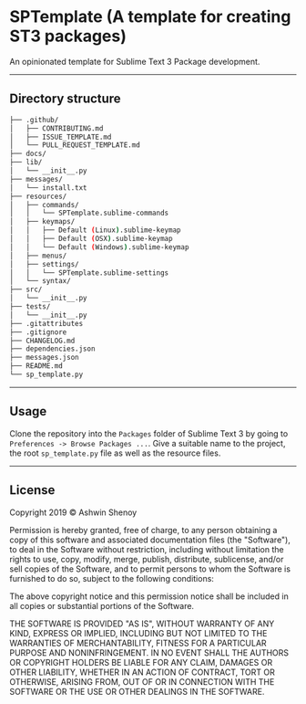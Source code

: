 SPTemplate (A template for creating ST3 packages)
=================================================

An opinionated template for Sublime Text 3 Package development.

-------------------------------------------------------------------------------

## Directory structure ##

```bash
├── .github/
│ 	├──	CONTRIBUTING.md
│ 	├── ISSUE_TEMPLATE.md
│   └── PULL_REQUEST_TEMPLATE.md
├── docs/ 							
├── lib/							
│	└── __init__.py				
├── messages/						
│	└── install.txt
├── resources/
│	├──	commands/
│	│	└── SPTemplate.sublime-commands
│ 	├── keymaps/
│	│	├──	Default (Linux).sublime-keymap
│ 	│	├── Default (OSX).sublime-keymap
│   │	└── Default (Windows).sublime-keymap
│	├── menus/
│	├── settings/
│	│	└── SPTemplate.sublime-settings
│   └── syntax/
├── src/
│	└── __init__.py	
├── tests/
│	└── __init__.py					
├── .gitattributes
├── .gitignore
├── CHANGELOG.md
├── dependencies.json
├── messages.json
├── README.md
└── sp_template.py
```

-------------------------------------------------------------------------------

## Usage ##

Clone the repository into the ```Packages``` folder of Sublime Text 3 by going to ```Preferences -> Browse Packages ...```. Give a suitable name to the project, the root ```sp_template.py``` file as well as the resource files.

-------------------------------------------------------------------------------

## License ##

Copyright 2019 © Ashwin Shenoy

Permission is hereby granted, free of charge, to any person obtaining a copy of
this software and associated documentation files (the "Software"), to deal in
the Software without restriction, including without limitation the rights to
use, copy, modify, merge, publish, distribute, sublicense, and/or sell copies
of the Software, and to permit persons to whom the Software is furnished to do
so, subject to the following conditions:

The above copyright notice and this permission notice shall be included in all
copies or substantial portions of the Software.

THE SOFTWARE IS PROVIDED "AS IS", WITHOUT WARRANTY OF ANY KIND, EXPRESS OR
IMPLIED, INCLUDING BUT NOT LIMITED TO THE WARRANTIES OF MERCHANTABILITY,
FITNESS FOR A PARTICULAR PURPOSE AND NONINFRINGEMENT. IN NO EVENT SHALL THE
AUTHORS OR COPYRIGHT HOLDERS BE LIABLE FOR ANY CLAIM, DAMAGES OR OTHER
LIABILITY, WHETHER IN AN ACTION OF CONTRACT, TORT OR OTHERWISE, ARISING FROM,
OUT OF OR IN CONNECTION WITH THE SOFTWARE OR THE USE OR OTHER DEALINGS IN THE
SOFTWARE. 